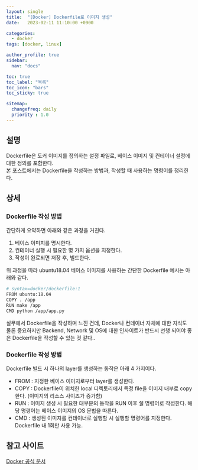 ```yaml
---
layout: single
title:  "[Docker] Dockerfile로 이미지 생성"
date:   2023-02-11 11:10:00 +0900

categories:
  - docker
tags: [docker, linux]

author_profile: true
sidebar:
  nav: "docs"

toc: true
toc_label: "목록"
toc_icon: "bars"
toc_sticky: true

sitemap:
  changefreq: daily
  priority : 1.0
---
```


## 설명
Dockerfile은 도커 이미지를 정의하는 설정 파일로, 베이스 이미지 및 컨테이너 설정에 대한 정의를 포함한다.  
본 포스트에서는 Dockerfile을 작성하는 방법과, 작성할 때 사용하는 명령어를 정리한다.  

## 상세  
### Dockerfile 작성 방법  
간단하게 요약하면 아래와 같은 과정을 거친다.  

1. 베이스 이미지를 명시한다.     
2. 컨테이너 실행 시 필요한 몇 가지 옵션을 지정한다.   
3. 작성이 완료되면 저장 후, 빌드한다.  

위 과정을 따라 ubuntu18.04 베이스 이미지를 사용하는 간단한 Dockerfile 예시는 아래와 같다.  
```bash   
# syntax=docker/dockerfile:1
FROM ubuntu:18.04
COPY . /app
RUN make /app
CMD python /app/app.py
```  
실무에서 Dockerfile을 작성하며 느낀 건데, Docker나 컨테이너 자체에 대한 지식도 물론 중요하지만 Backend, Network 및 OS에 대한 인사이트가 반드시 선행 되어야 좋은 Dockerfile을 작성할 수 있는 것 같다..  

### Dockerfile 작성 방법  
Dockerfile 빌드 시 하나의 layer를 생성하는 동작은 아래 4 가지이다.    

* FROM : 지정한 베이스 이미지로부터 layer를 생성한다.  
* COPY : Dockerfile이 위치한 local 디렉토리에서 특정 file을 이미지 내부로 copy 한다. (이미지의 리소스 사이즈가 증가함)  
* RUN : 이미지 생성 시 필요한 대부분의 동작을 RUN 이후 쉘 명령어로 작성한다. 해당 명령어는 베이스 이미지의 OS 문법을 따른다.  
* CMD : 생성된 이미지를 컨테이너로 실행할 시 실행할 명령어를 지정한다. Dockerfile 내 1회만 사용 가능.  

## 참고 사이트  
[Docker 공식 문서](https://docs.docker.com/develop/develop-images/dockerfile_best-practices/  )  

